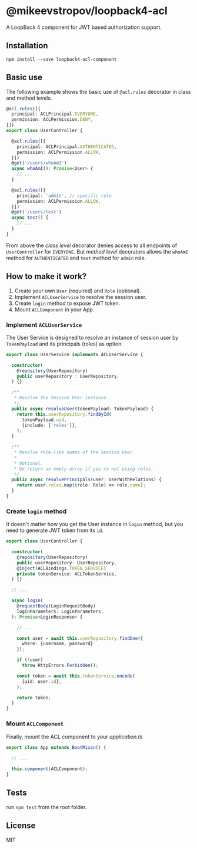 # @mikeevstropov/loopback4-acl

A LoopBack 4 component for JWT based authorization support.

## Installation

```shell
npm install --save loopback4-acl-component
```

## Basic use

The following example shows the basic use of `@acl.rules` decorator in class and method levels.

```ts
@acl.rules([{
  principal: ACLPrincipal.EVERYONE,
  permission: ACLPermission.DENY,
}])
export class UserController {

  @acl.rules([{
    principal: ACLPrincipal.AUTHENTICATED,
    permission: ACLPermission.ALLOW,
  }])
  @get('/users/whoAmI')
  async whoAmI(): Promise<User> {
    // ...
  }

  @acl.rules([{
    principal: 'admin', // specific role
    permission: ACLPermission.ALLOW,
  }])
  @get('/users/test')
  async test() {
    // ...
  }
}
```

From above the *class level* decorator denies access to all endpoints of
`UserController` for `EVERYONE`. But *method level* decorators allows the `whoAmI` method
for `AUTHENTICATED` and `test` method for
`admin` role.

## How to make it work?

1. Create your own `User` (required) and `Role` (optional).
2. Implement `ACLUserService` to resolve the session user.
3. Create `login` method to expose JWT token.
4. Mount `ACLComponent` in your App.

### Implement `ACLUserService`

The User Service is designed to resolve an instance of session user
by `TokenPayload` and its principals (roles) as option.

```ts
export class UserService implements ACLUserService {

  constructor(
    @repository(UserRepository)
    public userRepository : UserRepository,
  ) {}

  /**
   * Resolve the Session User instance.
   */
  public async resolveUser(tokenPayload: TokenPayload) {
    return this.userRepository.findById(
      tokenPayload.uid,
      {include: ['roles']},
    );
  }

  /**
   * Resolve role-like names of the Session User.
   * 
   * Optional.
   * Do return an empty array if you're not using roles.
   */
  public async resolvePrincipals(user: UserWithRelations) {
    return user.roles.map((role: Role) => role.name);
  }
}
```

### Create `login` method

It doesn't matter how you get the User instance in `login`
method, but you need to generate JWT token from its `id`.

```ts
export class UserController {

  constructor(
    @repository(UserRepository)
    public userRepository: UserRepository,
    @inject(ACLBindings.TOKEN_SERVICE)
    private tokenService: ACLTokenService,
  ) {}

  // ...

  async login(
    @requestBody(LoginRequestBody)
    loginParameters: LoginParameters,
  ): Promise<LoginResponse> {

    // ...

    const user = await this.userRepository.findOne({
      where: {username, password}
    });

    if (!user)
      throw HttpErrors.Forbidden();

    const token = await this.tokenService.encode(
      {uid: user.id},
    );

    return token;
  }
}
```

### Mount `ACLComponent`

Finally, mount the ACL component to your *application.ts*

```ts
export class App extends BootMixin() {
  
  // ...

  this.component(ACLComponent);
}
```

## Tests

run `npm test` from the root folder.

## License

MIT
